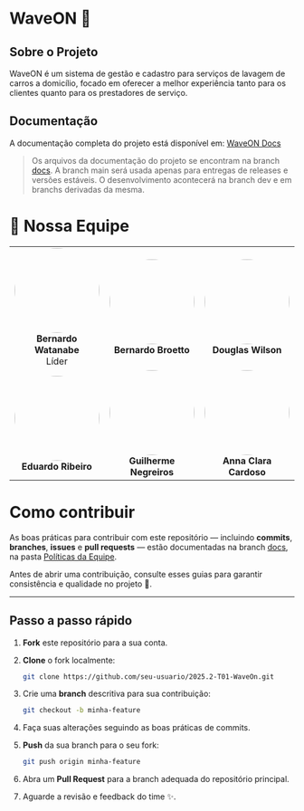 # WaveON 🌊

## Sobre o Projeto
WaveON é um sistema de gestão e cadastro para serviços de lavagem de carros a domicílio, focado em oferecer a melhor experiência tanto para os clientes quanto para os prestadores de serviço.

## Documentação
A documentação completa do projeto está disponível em: [WaveON Docs](https://mdsreq-fga-unb.github.io/2025.2-T01-WaveOn)

> Os arquivos da documentação do projeto se encontram na branch [docs](https://github.com/mdsreq-fga-unb/2025.2-T01-WaveOn/tree/docs). A branch main será usada apenas para entregas de releases e versões estáveis. O desenvolvimento acontecerá na branch dev e em branchs derivadas da mesma.

# 👥 Nossa Equipe
<div align="center">
<table>
  <tr>
    <td align="center">
      <img src="https://mdsreq-fga-unb.github.io/2025.2-T01-WaveOn/img/bernardo_watanabi.jpg" width="150" style="border-radius:50%;" /><br>
      <b>Bernardo Watanabe</b><br>Líder
    </td>
    <td align="center">
      <img src="https://mdsreq-fga-unb.github.io/2025.2-T01-WaveOn/img/Bernardo_broetto.jpg" width="150" style="border-radius:50%;" /><br>
      <b>Bernardo Broetto</b>
    </td>
    <td align="center">
      <img src="https://mdsreq-fga-unb.github.io/2025.2-T01-WaveOn/img/Douglas.jpg" width="150" style="border-radius:50%;" /><br>
      <b>Douglas Wilson</b>
    </td>
  </tr>
  <tr>
    <td align="center">
      <img src="https://mdsreq-fga-unb.github.io/2025.2-T01-WaveOn/img/Eduardo.jpeg" width="150" style="border-radius:50%;" /><br>
      <b>Eduardo Ribeiro</b>
    </td>
    <td align="center">
      <img src="https://mdsreq-fga-unb.github.io/2025.2-T01-WaveOn/img/Guilherme.jpg" width="150" style="border-radius:50%;" /><br>
      <b>Guilherme Negreiros</b>
    </td>
    <td align="center">
      <img src="https://mdsreq-fga-unb.github.io/2025.2-T01-WaveOn/img/anna_clara.jpg" width="150" style="border-radius:50%;" /><br>
      <b>Anna Clara Cardoso</b>
    </td>
  </tr>
</table>
</div>

# Como contribuir  

As boas práticas para contribuir com este repositório — incluindo **commits**, **branches**, **issues** e **pull requests** — estão documentadas na branch [docs](https://github.com/mdsreq-fga-unb/2025.2-T01-WaveOn/tree/docs), na pasta [Políticas da Equipe](https://github.com/mdsreq-fga-unb/2025.2-T01-WaveOn/tree/docs/docs/Guias).  

Antes de abrir uma contribuição, consulte esses guias para garantir consistência e qualidade no projeto 🚀.  

---

## Passo a passo rápido  

1. **Fork** este repositório para a sua conta.  
2. **Clone** o fork localmente:  
   ```bash
   git clone https://github.com/seu-usuario/2025.2-T01-WaveOn.git
3. Crie uma **branch** descritiva para sua contribuição:  
   ```bash
   git checkout -b minha-feature
4. Faça suas alterações seguindo as boas práticas de commits.  
5. **Push** da sua branch para o seu fork:  
   ```bash
   git push origin minha-feature
6. Abra um **Pull Request** para a branch adequada do repositório principal.

7. Aguarde a revisão e feedback do time ✨.

